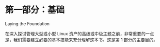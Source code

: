 # 第一部分：基础

<!-- ch1 -->

Laying the Foundation

在深入探讨管理大型或小型 Linux 资产的高级或中级主题之前，非常重要的一点是，我们需要建立必要的基本技能来充分理解这本书。这是第 1 部分的主要目的。
